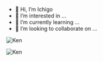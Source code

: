 - 👋 Hi, I’m Ichigo
- 👀 I’m interested in ...
- 🌱 I’m currently learning ...
- 💞️ I’m looking to collaborate on ...



<p><img align="center" src="https://github-readme-streak-stats.herokuapp.com/?user=mcnaveen&" alt="Ken" /></p>
<p><img align="center" src="https://github-readme-streak-stats.herokuapp.com/?user=keichigo&" alt="Ken" /></p>
<!---
keichigo/keichigo is  ✨ special ✨ repository because its `README.md` (this file) appears on your GitHub profile.
You can click the Preview link to take a look at your changes.
--->
